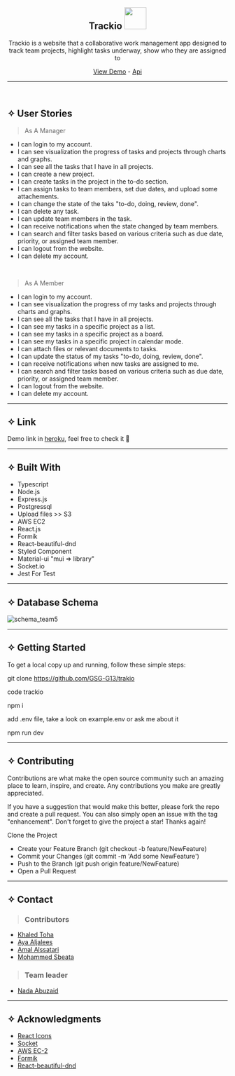 <div align="center"><h2> Trackio <img src="https://media.giphy.com/media/mGcNjsfWAjY5AEZNw6/giphy.gif" width="50"></h2>

  <p align="center"> Trackio is a website that a collaborative work management app designed to track team projects, highlight tasks underway, show who they are assigned to    
    </p>
   <p align="center">
    <a href="">View Demo</a>
    - 
    <a href="https://documenter.getpostman.com/view/18486816/2s93sjV9ZN">Api</a>
  </p>
</div>
<hr>
<br/>


## ✧ User Stories

> As A Manager

- I can login to my account.
- I can see visualization the progress of tasks and projects through charts and graphs.
- I can see all the tasks that I have in all projects. 
- I can create a new project.
- I can create tasks in the project in the to-do section.
- I can assign tasks to team members,  set due dates, and upload some attachements.
- I can change the state of the taks "to-do, doing, review, done".
- I can delete any task.
- I can update team members in the task.
- I can receive notifications when the state changed by team members.
- I can search and filter tasks based on various criteria such as due date, priority, or assigned team member.
- I can logout from the website.
- I can delete my account.

<br/>

> As A Member

- I can login to my account.
- I can see visualization the progress of my tasks and projects through charts and graphs.
- I can see all the tasks that I have in all projects. 
- I can see my tasks in a specific project as a list.
- I can see my tasks in a specific project as a board.
- I can see my tasks in a specific project in calendar mode.
- I can attach files or relevant documents to tasks.
- I can update the status of my tasks "to-do, doing, review, done".
- I can receive notifications when new tasks are assigned to me.
- I can search and filter tasks based on various criteria such as due date, priority, or assigned team member.
- I can logout from the website.
- I can delete my account.




<hr>

## ✧ Link

Demo link in [heroku](), feel free to check it 🤍

<hr>

## ✧ Built With

- Typescript
- Node.js
- Express.js
- Postgressql
- Upload files >> S3
- AWS EC2
- React.js
- Formik
- React-beautiful-dnd
- Styled Component
- Material-ui "mui => library"
- Socket.io
- Jest For Test

<hr>

## ✧ Database Schema

![schema_team5](https://github.com/GSG-G13/trakio/assets/121340088/d5fb474e-3f5e-42f6-9014-32696acab663)

<hr>    

## ✧ Getting Started

To get a local copy up and running, follow these simple steps:

git clone  https://github.com/GSG-G13/trakio

code trackio

npm i

add .env file, take a look on example.env or ask me about it

npm run dev


<hr>

## ✧ Contributing
Contributions are what make the open source community such an amazing place to learn, inspire, and create. Any contributions you make are greatly appreciated.

If you have a suggestion that would make this better, please fork the repo and create a pull request. You can also simply open an issue with the tag "enhancement". Don't forget to give the project a star! Thanks again!

Clone the Project
- Create your Feature Branch (git checkout -b feature/NewFeature)
- Commit your Changes (git commit -m 'Add some NewFeature')
- Push to the Branch (git push origin feature/NewFeature)
- Open a Pull Request

<hr>

## ✧ Contact

> ### Contributors
- [Khaled Toha](https://github.com/KhaledToha)
- [Aya Aljalees](https://github.com/AyaAljalees)
- [Amal Alssatari](https://github.com/Amal-Mousa)
- [Mohammed Sbeata](https://github.com/Mohammed-Sbeata)


> ### Team leader
- [Nada Abuzaid](https://github.com/nada-abuzaid)
<hr>

## ✧ Acknowledgments

- [React Icons](https://react-icons.github.io/react-icons/search)
- [Socket](https://socket.io/)
- [AWS EC-2](https://aws.amazon.com/ar/ec2/)
- [Formik](https://formik.org/)
- [React-beautiful-dnd](https://github.com/atlassian/react-beautiful-dnd)